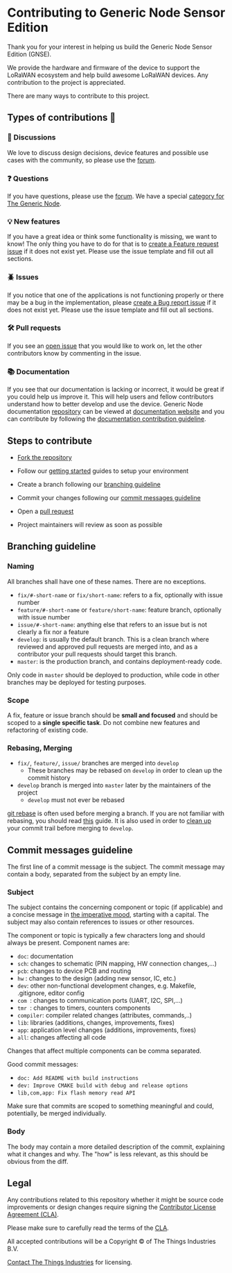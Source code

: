 # Contributing to Generic Node Sensor Edition

Thank you for your interest in helping us build the Generic Node Sensor Edition (GNSE).

We provide the hardware and firmware of the device to support the LoRaWAN ecosystem and help build awesome LoRaWAN devices.
Any contribution to the project is appreciated.

There are many ways to contribute to this project.

## Types of contributions :memo:

### :mega: Discussions

We love to discuss design decisions, device features and possible use cases with the community, so please use the [forum](https://www.thethingsnetwork.org/forum/).

### :question: Questions

 If you have questions, please use the [forum](https://www.thethingsnetwork.org/forum/). We have a special [category for The Generic Node](https://www.thethingsnetwork.org/forum/c/nodes/generic-node/88).

### :bulb: New features

 If you have a great idea or think some functionality is missing, we want to know! The only thing you have to do for that is to [create a Feature request issue](https://github.com/TheThingsIndustries/generic-node-se/issues) if it does not exist yet. Please use the issue template and fill out all sections.


### :beetle: Issues

If you notice that one of the applications is not functioning properly or there may be a bug in the implementation, please [create a Bug report issue](https://github.com/TheThingsIndustries/generic-node-se/issues) if it does not exist yet. Please use the issue template and fill out all sections.

### :hammer_and_wrench: Pull requests

If you see an [open issue](https://github.com/TheThingsIndustries/generic-node-se/issues) that you would like to work on, let the other contributors know by commenting in the issue.

### :books: Documentation

If you see that our documentation is lacking or incorrect, it would be great if you could help us improve it. This will help users and fellow contributors understand how to better develop and use the device. Generic Node documentation [repository](https://github.com/TheThingsIndustries/generic-node-docs) can be viewed at [documentation website](https://www.genericnode.com/docs/) and you can contribute by following the [documentation contribution guideline](https://github.com/TheThingsIndustries/generic-node-docs/blob/master/CONTRIBUTING.md).

## Steps to contribute

- [Fork the repository](https://docs.github.com/en/github/getting-started-with-github/fork-a-repo#fork-an-example-repository)

- Follow our [getting started](https://www.genericnode.com/docs/getting-started/) guides to setup your environment

- Create a branch following our [branching guideline](#branching-guideline)

- Commit your changes following our [commit messages guideline](#commit-messages-guideline)

- Open a [pull request](https://docs.github.com/en/github/collaborating-with-issues-and-pull-requests/creating-a-pull-request)

- Project maintainers will review as soon as possible

## Branching guideline

### Naming

All branches shall have one of these names. There are no exceptions.

- `fix/#-short-name` or `fix/short-name`: refers to a fix, optionally with issue number
- `feature/#-short-name` or `feature/short-name`: feature branch, optionally with issue number
- `issue/#-short-name`: anything else that refers to an issue but is not clearly a fix nor a feature
- `develop`: is usually the default branch. This is a clean branch where reviewed and approved pull requests are merged into, and as a contributor your pull requests should target this branch.
- `master`: is the production branch, and contains deployment-ready code.

Only code in `master` should be deployed to production, while code in other branches may be deployed for testing purposes.

### Scope

A fix, feature or issue branch should be **small and focused** and should be scoped to a **single specific task**. Do not combine new features and refactoring of existing code.

### Rebasing, Merging

- `fix/`, `feature/`, `issue/` branches are merged into `develop`
  - These branches may be rebased on `develop` in order to clean up the commit history
- `develop` branch is merged into `master` later by the maintainers of the project
  - `develop` must not ever be rebased

[git rebase](https://git-scm.com/docs/git-rebase) is often used before merging a branch. If you are not familiar with rebasing, you should read [this](https://git-scm.com/book/en/v2/Git-Branching-Rebasing) guide. It is also used in order to [clean up](https://git-scm.com/book/en/v2/Git-Tools-Rewriting-History) your commit trail before merging to `develop`.

## Commit messages guideline

The first line of a commit message is the subject. The commit message may contain a body, separated from the subject by an empty line.

### Subject

The subject contains the concerning component or topic (if applicable) and a concise message in [the imperative mood](https://chris.beams.io/posts/git-commit/#imperative), starting with a capital. The subject may also contain references to issues or other resources.

The component or topic is typically a few characters long and should always be present. Component names are:

* `doc`: documentation
* `sch`: changes to schematic (PIN mapping, HW connection changes,...)
* `pcb`: changes to device PCB and routing
* `hw` : changes to the design (adding new sensor, IC, etc.)
* `dev`: other non-functional development changes, e.g. Makefile, .gitignore, editor config
* `com `: changes to communication ports (UART, I2C, SPI,...)
* `tmr `: changes to timers, counters components
* `compiler`: compiler related changes (attributes, commands,..)
* `lib`:  libraries (additions, changes, improvements, fixes)
* `app`: application level changes (additions, improvements, fixes)
* `all`: changes affecting all code

Changes that affect multiple components can be comma separated.

Good commit messages:

* `doc: Add README with build instructions`
* `dev: Improve CMAKE build with debug and release options`
* `lib,com,app: Fix flash memory read API`

Make sure that commits are scoped to something meaningful and could, potentially, be merged individually.

### Body

The body may contain a more detailed description of the commit, explaining what it changes and why. The "how" is less relevant, as this should be obvious from the diff.

## Legal

Any contributions related to this repository whether it might be source code improvements or design changes require signing the [Contributor License Agreement (CLA)](https://cla-assistant.io/TheThingsIndustries/generic-node-se).

Please make sure to carefully read the terms of the [CLA](https://cla-assistant.io/TheThingsIndustries/generic-node-se).

All accepted contributions will be a Copyright © of The Things Industries B.V.

[Contact The Things Industries](https://thethingsindustries.com/contact/) for licensing.

